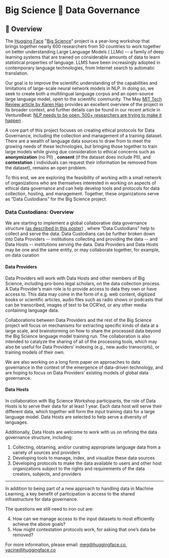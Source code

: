 # Big Science 🌸 Data Governance

## 🐠 Overview

The [Hugging Face](https://huggingface.co/) "[Big Science](pages/index.md)"
project is a year-long workshop that brings together nearly 600 researchers from
50 countries to work together on better understanding Large Language Models (
LLMs)
-- a family of deep learning systems that are trained on considerable amounts of
data to learn statistical properties of language. LLMS have been increasingly
adopted in contemporary language technologies, from Internet search to automatic
translation.

Our goal is to improve the scientific understanding of the capabilities and
limitations of large-scale neural network models in NLP. In doing so, we seek to
create both a multilingual language corpus and an open-source large language
model, open to the scientific community. The
May [MIT Tech Review article by Karen Hao](https://www.technologyreview.com/2021/05/20/1025135/ai-large-language-models-bigscience-project/)
provides an excellent overview of the project in its broader context, and
further details can be found in our recent article in
VentureBeat: [NLP needs to be open. 500+ researchers are trying to make it happen](https://venturebeat.com/2021/07/14/nlp-needs-to-be-open-500-researchers-are-trying-to-make-it-happen/)
.

A core part of this project focuses on creating ethical protocols for Data
Governance, including the collection and management of a training dataset. There
are a wealth of language data sources to draw from to meet the growing needs of
these technologies, but bringing those together to train large models while
giving due consideration to ethical concerns such as **anonymization** (no PII)
, **consent** (if the dataset does include PII), and **contestation** (
individuals can request their information be removed from the dataset), remains
an open problem.

To this end, we are exploring the feasibility of working with a small network of
organizations who are themselves interested in working on aspects of ethical
data governance and can help develop tools and protocols for data collection,
hosting, and management. Together, these organizations serve as “Data
Custodians” for the Big Science project.

### Data Custodians: Overview

We are starting to implement a global collaborative data governance
structure ([as described in this poster](https://drive.google.com/file/d/10pgOzQllHe-EXe5G6t-0pKlkaGJdZSqC/view))
, where “Data Custodians” help to collect and serve the data. Data Custodians
can be further broken down into Data Providers -- institutions collecting and
providing the data -- and Data Hosts -- institutions serving the data. Data
Providers and Data Hosts may be one and the same entity, or may collaborate
together, for example, on data curation

#### Data Providers

Data Providers will work with Data Hosts and other members of Big Science,
including pro-bono legal scholars, on the data collection process. A Data
Provider’s main role is to provide access to data they own or have access to.
This data may come in the form of e.g. web content, digitized books or
scientific articles, audio files such as radio shows or podcasts that can be
transcribed, images of text to be OCR’ed, or any other media containing language
data.

Collaborations between Data Providers and the rest of the Big Science project
will focus on mechanisms for extracting specific kinds of data at a large scale,
and brainstorming on how to share the processed data beyond the Big Science
language model training run. The collaboration is also intended to catalyze the
sharing of all of the processing tools, which may also be useful for Data
Providers’ indexing (e.g., new audio transcripts), or training models of their
own.

We are also working on a long form paper on approaches to data governance in the
context of the emergence of data-driven technology, and are hoping to focus on
Data Providers’ existing models of global data governance.

#### Data Hosts

In collaboration with Big Science Workshop participants, the role of Data Hosts
is to serve their data for at least 1 year. Each data host will serve their
different data, which together will form the input training data for a large
language model. Data Hosts are selected to help serve a diversity of languages.

Additionally, Data Hosts are welcome to work with us on refining the data
governance structure, including:

1. Collecting, obtaining, and/or curating appropriate language data from a
   variety of sources and providers
2. Developing tools to manage, index, and visualize these data sources
3. Developing protocols to make the data available to users and other host
   organizations subject to the rights and requirements of the data creators,
   subjects, and providers

---

In addition to being part of a new approach to handling data in Machine 
Learning, a key benefit of participation is access to the shared 
infrastructure for data
governance.

The questions we still need to iron out are:

4. How can we manage access to the input datasets to most efficiently achieve
   the above goals?
5. How might contestation protocols work, for asking that one’s data be removed?


For more information, please email: meg@huggingface.co, yacine@huggingface.co

